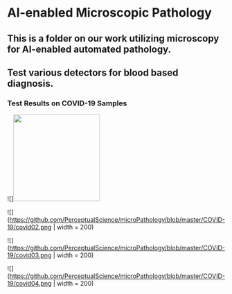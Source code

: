 # AI-enabled Microscopic Pathology
## This is a folder on our work utilizing microscopy for AI-enabled automated pathology.
## Test various detectors for blood based diagnosis.

### Test Results on COVID-19 Samples

![]<img src="https://github.com/PerceptualScience/microPathology/blob/master/COVID-19/covid01.png" width="200">

![](https://github.com/PerceptualScience/microPathology/blob/master/COVID-19/covid02.png | width = 200)

![](https://github.com/PerceptualScience/microPathology/blob/master/COVID-19/covid03.png | width = 200)

![](https://github.com/PerceptualScience/microPathology/blob/master/COVID-19/covid04.png | width = 200)
